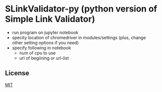 # SLinkValidator-py (python version of Simple Link Validator)

* run program on jupyter notebook
* specity location of chromedriver in modules/settings (plus, change other setting options if you need)
* specify following in notebook
  * num of cpu to use
  * url of begiining or url-list

## License
[MIT](https://choosealicense.com/licenses/mit/)
